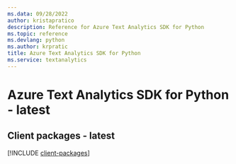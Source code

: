 ```yaml
---
ms.data: 09/28/2022
author: kristapratico
description: Reference for Azure Text Analytics SDK for Python
ms.topic: reference
ms.devlang: python
ms.author: krpratic
title: Azure Text Analytics SDK for Python
ms.service: textanalytics
---
```

# Azure Text Analytics SDK for Python - latest

## Client packages - latest
[!INCLUDE [client-packages](text-analytics-client-index.md)]
